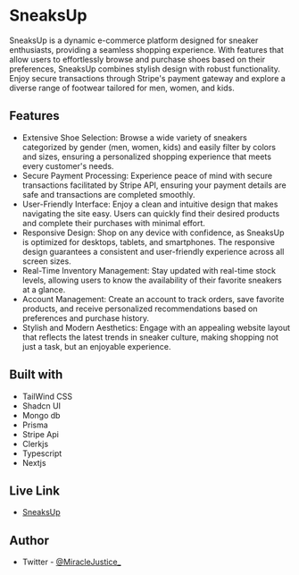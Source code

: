 # SneaksUp

SneaksUp is a dynamic e-commerce platform designed for sneaker enthusiasts, providing a seamless shopping experience. With features that allow users to effortlessly browse and purchase shoes based on their preferences, SneaksUp combines stylish design with robust functionality. Enjoy secure transactions through Stripe's payment gateway and explore a diverse range of footwear tailored for men, women, and kids.

## Features

- Extensive Shoe Selection: Browse a wide variety of sneakers categorized by gender (men, women, kids) and easily filter by colors and sizes, ensuring a personalized shopping experience that meets every customer's needs.
- Secure Payment Processing: Experience peace of mind with secure transactions facilitated by Stripe API, ensuring your payment details are safe and transactions are completed smoothly.
- User-Friendly Interface: Enjoy a clean and intuitive design that makes navigating the site easy. Users can quickly find their desired products and complete their purchases with minimal effort.
- Responsive Design: Shop on any device with confidence, as SneaksUp is optimized for desktops, tablets, and smartphones. The responsive design guarantees a consistent and user-friendly experience across all screen sizes.
- Real-Time Inventory Management: Stay updated with real-time stock levels, allowing users to know the availability of their favorite sneakers at a glance.
- Account Management: Create an account to track orders, save favorite products, and receive personalized recommendations based on preferences and purchase history.
- Stylish and Modern Aesthetics: Engage with an appealing website layout that reflects the latest trends in sneaker culture, making shopping not just a task, but an enjoyable experience.

## Built with

- TailWind CSS
- Shadcn UI
- Mongo db
- Prisma
- Stripe Api
- Clerkjs
- Typescript
- Nextjs

## Live Link

- [SneaksUp](https://mj-sneaks-up.vercel.app/)

## Author

- Twitter - [@MiracleJustice\_](https://twitter.com/miraclejustice_)
